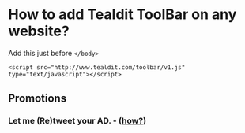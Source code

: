# How to add Tealdit ToolBar on any website?

Add this just before `</body>`

```
<script src="http://www.tealdit.com/toolbar/v1.js" type="text/javascript"></script>
```


## Promotions

### Let me (Re)tweet your AD. -  ([how?](http://bit.ly/BestAndCheapSEO))
